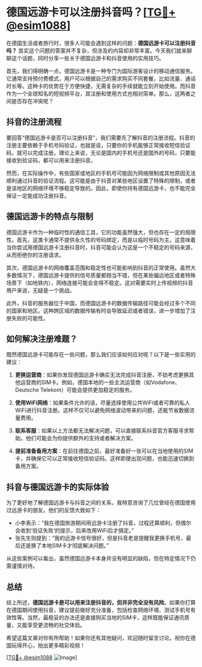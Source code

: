 # 德国远游卡可以注册抖音吗？[[TG💪+ @esim1088](https://t.me/s/esim1088)]

在德国生活或者旅行时，很多人可能会遇到这样的问题：**德国远游卡可以注册抖音吗？** 其实这个问题的答案并不复杂，但涉及的内容却非常丰富。今天我们就来聊聊这个话题，同时分享一些关于德国远游卡和抖音使用的实用技巧。

首先，我们得明确一点，德国远游卡是一种专门为国际游客设计的移动通信服务。它通常支持预付费模式，用户可以根据自己的需求购买不同套餐，比如流量、通话时长等。这种卡的优势在于方便快捷，无需复杂的手续就能立刻开始使用。而抖音作为一个全球知名的短视频平台，其注册和使用方式也相对简单。那么，这两者之间是否存在冲突呢？

## 抖音的注册流程

要回答“德国远游卡是否可以注册抖音”，我们需要先了解抖音的注册流程。抖音的注册主要依赖于手机号码验证，也就是说，只要你的手机能够正常接收短信验证码，就可以完成注册。理论上来说，无论是国内的手机号还是国外的号码，只要能接收到验证码，都可以用来注册抖音。

然而，在实际操作中，有些国家或地区的手机号可能因为网络限制或其他原因无法顺利通过抖音的验证流程。这可能是由于抖音对某些地区设置了特殊的限制，或者是该地区的网络环境不够稳定导致的。因此，即使你持有德国远游卡，也不能完全保证一定能成功注册抖音。

## 德国远游卡的特点与限制

德国远游卡作为一种临时性的通信工具，它的功能虽然强大，但也存在一定的局限性。首先，这类卡通常不提供永久性的号码绑定，而是以临时号码为主。这意味着当你尝试用德国远游卡注册抖音时，抖音可能会认为这是一个不稳定的号码来源，从而拒绝你的注册请求。

其次，德国远游卡的网络覆盖范围和稳定性也可能影响到抖音的正常使用。虽然大多数情况下，德国远游卡提供的信号质量都相当不错，但在某些偏远地区或者特殊场景下（如地铁内），网络连接可能会变得不稳定。这对需要实时上传视频的抖音用户来说，无疑是一个挑战。

此外，抖音的服务器位于中国，而德国远游卡的数据传输路径可能会经过多个不同的国家和地区。这种跨区域的数据传输有时会导致延迟或者错误，进一步增加了注册失败的可能性。

## 如何解决注册难题？

既然德国远游卡可能存在一些问题，那么我们应该如何应对呢？以下是一些实用的建议：

1. **更换运营商**：如果你发现德国远游卡确实无法完成抖音注册，不妨考虑更换其他运营商的SIM卡。例如，德国本地的一些主流运营商（如Vodafone、Deutsche Telekom）可能会提供更加稳定的服务。

2. **使用WiFi网络**：如果条件允许的话，尽量选择使用公共WiFi或者可靠的私人WiFi进行抖音注册。这样不仅可以避免网络波动带来的问题，还能节省数据流量费用。

3. **联系客服**：如果以上方法都无法解决问题，可以直接联系抖音官方客服寻求帮助。他们可能会为你提供额外的支持或者解决方案。

4. **提前准备备用方案**：在前往德国之前，最好准备好一张可以在当地使用的SIM卡，并确保它可以正常接收短信验证码。这样即便出现问题，也能迅速切换到备用方案。

## 抖音与德国远游卡的实际体验

为了更好地了解德国远游卡与抖音之间的关系，我特意咨询了几位曾经在德国使用过远游卡的朋友。他们的反馈大致如下：

- 小李表示：“我在德国旅游期间用远游卡注册了抖音，过程还算顺利，但偶尔会收到‘验证失败’的提示，后来改用WiFi后才搞定。”
- 张先生则提到：“我的远游卡信号很好，但是抖音老是提醒我更换手机号，最后还是换了本地SIM卡才彻底解决问题。”

从这些案例可以看出，虽然德国远游卡本身并没有明显的缺陷，但在特定情况下仍需谨慎对待。

## 总结

综上所述，**德国远游卡是可以用来注册抖音的，但并非完全没有风险**。如果你打算在德国期间使用抖音，建议提前做好充分准备，包括检查网络环境、测试手机号有效性等。当然，最稳妥的办法还是直接购买当地的SIM卡，这样既能保证通讯质量，又能享受更流畅的社交体验。

希望这篇文章对你有所帮助！如果你还有其他疑问，欢迎随时留言讨论。祝你在德国玩得开心，拍出更多精彩视频！

[[TG💪+ @esim1088](https://t.me/s/esim1088) ![Image](https://i.postimg.cc/4NQfJmqS/Snipaste-2025-05-13-00-14-12.png)]